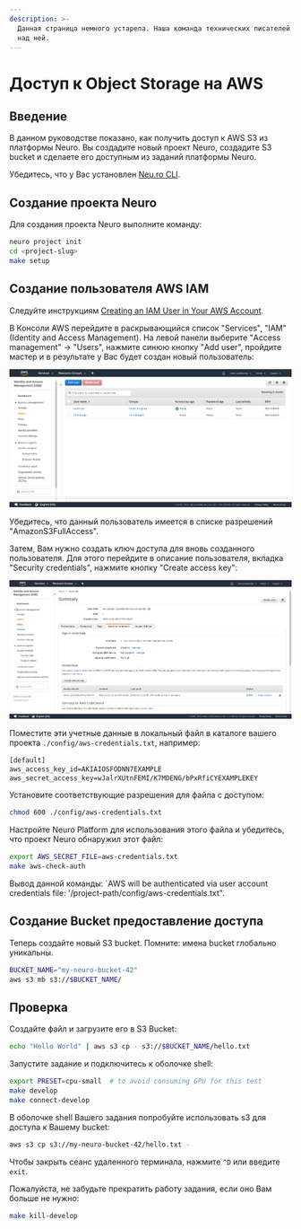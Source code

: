 ```yaml
---
description: >-
  Данная страница немного устарела. Наша команда технических писателей работает
  над ней.
---
```


# Доступ к Object Storage на AWS

## Введение

В данном руководстве показано, как получить доступ к AWS S3 из платформы Neuro. Вы создадите новый проект Neuro, создадите S3 bucket и сделаете его доступным из заданий платформы Neuro.

Убедитесь, что у Вас установлен [Neu.ro CLI](../references/cli-reference/).

## Создание проекта Neuro

Для создания проекта Neuro выполните команду:

```bash
neuro project init
cd <project-slug>
make setup
```

## Создание пользователя AWS IAM

Следуйте инструкциям [Creating an IAM User in Your AWS Account](https://docs.aws.amazon.com/IAM/latest/UserGuide/id_users_create.html).

В Консоли AWS перейдите в раскрывающийся список "Services", "IAM" \(Identity and Access Management\). На левой панели выберите "Access management" -&gt; "Users", нажмите синюю кнопку "Add user", пройдите мастер и в результате у Вас будет создан новый пользователь:

![](../.gitbook/assets/1_add_user.png)

Убедитесь, что данный пользователь имеется в списке разрешений "AmazonS3FullAccess".

Затем, Вам нужно создать ключ доступа для вновь созданного пользователя. Для этого перейдите в описание пользователя, вкладка "Security credentials", нажмите кнопку "Create access key":

![](../.gitbook/assets/2_create_key.png)

Поместите эти учетные данные в локальный файл в каталоге вашего проекта `./config/aws-credentials.txt`, например:

```text
[default]
aws_access_key_id=AKIAIOSFODNN7EXAMPLE
aws_secret_access_key=wJalrXUtnFEMI/K7MDENG/bPxRfiCYEXAMPLEKEY
```

Установите соответствующие разрешения для файла с доступом:

```bash
chmod 600 ./config/aws-credentials.txt
```

Настройте Neuro Platform для использования этого файла и убедитесь, что проект Neuro обнаружил этот файл:

```bash
export AWS_SECRET_FILE=aws-credentials.txt
make aws-check-auth
```

Вывод данной команды: \`AWS will be authenticated via user account credentials file: '/project-path/config/aws-credentials.txt".

## Создание Bucket предоставление доступа

Теперь создайте новый S3 bucket. Помните: имена bucket глобально уникальны.

```bash
BUCKET_NAME="my-neuro-bucket-42"
aws s3 mb s3://$BUCKET_NAME/
```

## Проверка

Создайте файл и загрузите его в S3 Bucket:

```bash
echo "Hello World" | aws s3 cp - s3://$BUCKET_NAME/hello.txt
```

Запустите задание и подключитесь к оболочке shell:

```bash
export PRESET=cpu-small  # to avoid consuming GPU for this test
make develop
make connect-develop
```

В оболочке shell Вашего задания попробуйте использовать s3 для доступа к Вашему bucket:

```bash
aws s3 cp s3://my-neuro-bucket-42/hello.txt -
```

Чтобы закрыть сеанс удаленного терминала, нажмите `^D` или введите `exit`.

Пожалуйста, не забудьте прекратить работу задания, если оно Вам больше не нужно:

```bash
make kill-develop
```

